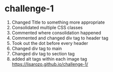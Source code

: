 # challenge-1

1. Changed Title to something more appropriate
2. Consolidated multiple CSS classes
3. Commented where consolidation happened
4. Commented and changed div tag to header tag
5. Took out the dot before every header
6. Changed div tag to main 
7. Changed div tag to section tag
8. added alt tags within each image tag
 https://lisarozo.github.io/challenge-1/